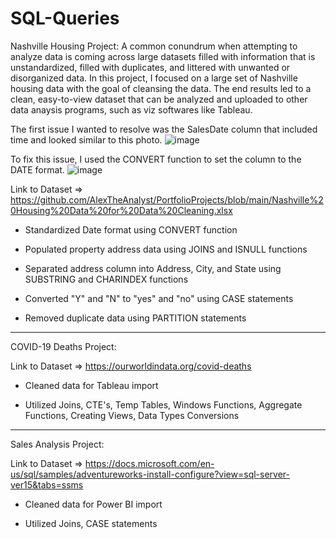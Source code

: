 # SQL-Queries

Nashville Housing Project:
A common conundrum when attempting to analyze data is coming across large datasets filled with information that is unstandardized, filled with duplicates, and littered with unwanted or disorganized data. In this project, I focused on a large set of Nashville housing data with the goal of cleansing the data. The end results led to a clean, easy-to-view dataset that can be analyzed and uploaded to other data anaysis programs, such as viz softwares like Tableau.

The first issue I wanted to resolve was the SalesDate column that included time and looked similar to this photo.   ![image](https://user-images.githubusercontent.com/66393809/127930830-7518d733-520c-4348-b8b0-8396ac6041c6.png)

To fix this issue, I used the CONVERT function to set the column to the DATE format.
![image](https://user-images.githubusercontent.com/66393809/127929588-14aefee0-6bda-4bec-b8d7-9ba658b57061.png)


Link to Dataset => https://github.com/AlexTheAnalyst/PortfolioProjects/blob/main/Nashville%20Housing%20Data%20for%20Data%20Cleaning.xlsx

- Standardized Date format using CONVERT function

- Populated property address data using JOINS and ISNULL functions

- Separated address column into Address, City, and State using SUBSTRING and CHARINDEX functions

- Converted "Y" and "N" to "yes" and "no" using CASE statements

- Removed duplicate data using PARTITION statements

-------------------------------------------------------------------------------------------------------------------

COVID-19 Deaths Project:

Link to Dataset => https://ourworldindata.org/covid-deaths

- Cleaned data for Tableau import

- Utilized Joins, CTE's, Temp Tables, Windows Functions, Aggregate Functions, Creating Views, Data Types Conversions

--------------------------------------------------------------------------------------------------------------------

Sales Analysis Project:

Link to Dataset => https://docs.microsoft.com/en-us/sql/samples/adventureworks-install-configure?view=sql-server-ver15&tabs=ssms

- Cleaned data for Power BI import

- Utilized Joins, CASE statements
